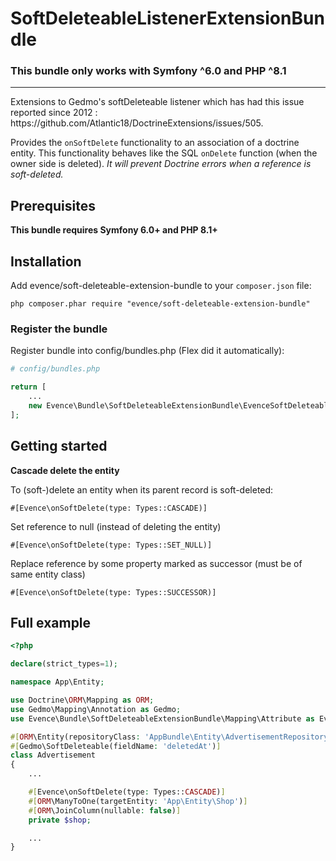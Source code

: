 # SoftDeleteableListenerExtensionBundle

### This bundle only works with Symfony ^6.0 and PHP ^8.1
<hr />
Extensions to Gedmo's softDeleteable listener which has had this issue reported since 2012 : https://github.com/Atlantic18/DoctrineExtensions/issues/505.

Provides the `onSoftDelete` functionality to an association of a doctrine entity. This functionality behaves like the SQL `onDelete` function  (when the owner side is deleted). *It will prevent Doctrine errors when a reference is soft-deleted.*

## Prerequisites

**This bundle requires Symfony 6.0+ and PHP 8.1+**

## Installation

Add evence/soft-deleteable-extension-bundle to your `composer.json` file:

```
php composer.phar require "evence/soft-deleteable-extension-bundle"
```

### Register the bundle

Register bundle into config/bundles.php (Flex did it automatically):

``` php
# config/bundles.php

return [
    ...
    new Evence\Bundle\SoftDeleteableExtensionBundle\EvenceSoftDeleteableExtensionBundle(),
];
```

## Getting started

**Cascade delete the entity**

To (soft-)delete an entity when its parent record is soft-deleted:

```
#[Evence\onSoftDelete(type: Types::CASCADE)]
```

Set reference to null (instead of deleting the entity)

```
#[Evence\onSoftDelete(type: Types::SET_NULL)]
```

Replace reference by some property marked as successor (must be of same entity class)

```
#[Evence\onSoftDelete(type: Types::SUCCESSOR)]
```

## Full example

``` php
<?php

declare(strict_types=1);

namespace App\Entity;

use Doctrine\ORM\Mapping as ORM;
use Gedmo\Mapping\Annotation as Gedmo;
use Evence\Bundle\SoftDeleteableExtensionBundle\Mapping\Attribute as Evence;

#[ORM\Entity(repositoryClass: 'AppBundle\Entity\AdvertisementRepository')]
#[Gedmo\SoftDeleteable(fieldName: 'deletedAt')]
class Advertisement
{
    ...

    #[Evence\onSoftDelete(type: Types::CASCADE)]
    #[ORM\ManyToOne(targetEntity: 'App\Entity\Shop')]
    #[ORM\JoinColumn(nullable: false)]
    private $shop;

    ...
}
```
